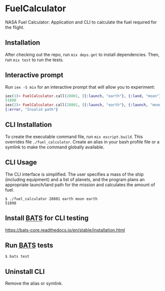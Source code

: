 # FuelCalculator

NASA Fuel Calculator: Application and CLI to calculate the fuel required for the flight.

## Installation

After checking out the repo, run `mix deps.get` to install dependencies. Then, run `mix test` to run the tests.

## Interactive prompt

Run `iex -S mix` for an interactive prompt that will allow you to experiment:

~~~elixir
iex(1)> FuelCalculator.call(28801, [{:launch, "earth"}, {:land, "moon"}, {:launch, "moon"}, {:land, "earth"}])
51898
iex(2)> FuelCalculator.call(28801, [{:launch, "earth"}, {:launch, "moon"}, {:land, "earth"}])
{:error, "Invalid path"}
~~~

## CLI Installation

To create the executable command file, run `mix escript.build`. This overrides file `./fuel_calculator`. Create an alias in your bash profile file or a symlink to make the command globally available.

## CLI Usage

The CLI interface is simplified. The user specifies a mass of the ship (including equipment) and a list of planets, and the program plans an appropriate launch/land path for the mission and calculates the amount of fuel.

    $ ./fuel_calculator 28801 earth moon earth
    51898

## Install <abbr title="Bash Automated Testing System">BATS</abbr> for CLI testing

https://bats-core.readthedocs.io/en/stable/installation.html

## Run <abbr title="Bash Automated Testing System">BATS</abbr> tests

    $ bats test

## Uninstall CLI

Remove the alias or symlink.
